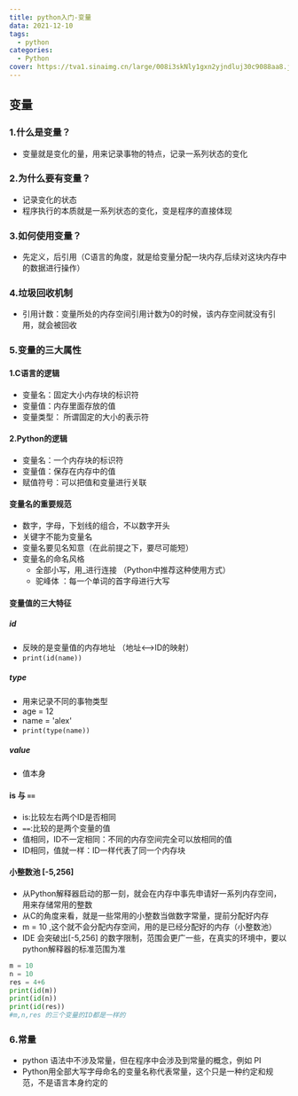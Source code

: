 ```yaml
---
title: python入门-变量
data: 2021-12-10
tags:
  - python
categories:
  - Python
cover: https://tva1.sinaimg.cn/large/008i3skNly1gxn2yjndluj30c9088aa8.jpg
---
```




## 变量

### 1.什么是变量？
- 变量就是变化的量，用来记录事物的特点，记录一系列状态的变化
### 2.为什么要有变量？
- 记录变化的状态
- 程序执行的本质就是一系列状态的变化，变是程序的直接体现
### 3.如何使用变量？
- 先定义，后引用（C语言的角度，就是给变量分配一块内存,后续对这块内存中的数据进行操作）

### 4.垃圾回收机制
- 引用计数：变量所处的内存空间引用计数为0的时候，该内存空间就没有引用，就会被回收

### 5.变量的三大属性
#### 1.C语言的逻辑
- 变量名：固定大小内存块的标识符
- 变量值：内存里面存放的值
- 变量类型： 所谓固定的大小的表示符
#### 2.Python的逻辑
- 变量名：一个内存块的标识符
- 变量值：保存在内存中的值
- 赋值符号：可以把值和变量进行关联
#### 变量名的重要规范
- 数字，字母，下划线的组合，不以数字开头
- 关键字不能为变量名
- 变量名要见名知意（在此前提之下，要尽可能短）
- 变量名的命名风格
  - 全部小写，用_进行连接 （Python中推荐这种使用方式）
  - 驼峰体 ：每一个单词的首字母进行大写

#### 变量值的三大特征
##### id
- 反映的是变量值的内存地址 （地址<-->ID的映射）
- `print(id(name))`
##### type
- 用来记录不同的事物类型
- age = 12
- name = 'alex'
- `print(type(name))`
##### value
- 值本身

#### is 与 `==`
- is:比较左右两个ID是否相同
- `==`:比较的是两个变量的值
- 值相同，ID不一定相同：不同的内存空间完全可以放相同的值
- ID相同，值就一样：ID一样代表了同一个内存块

#### 小整数池 [-5,256]
- 从Python解释器启动的那一刻，就会在内存中事先申请好一系列内存空间，用来存储常用的整数
- 从C的角度来看，就是一些常用的小整数当做数字常量，提前分配好内存
- m = 10 ,这个就不会分配内存空间，用的是已经分配好的内存（小整数池）
- IDE 会突破出[-5,256] 的数字限制，范围会更广一些，在真实的环境中，要以python解释器的标准范围为准
```python
m = 10
n = 10
res = 4+6
print(id(m))
print(id(n))
print(id(res))
#m,n,res 的三个变量的ID都是一样的
```

### 6.常量
- python 语法中不涉及常量，但在程序中会涉及到常量的概念，例如 PI
- Python用全部大写字母命名的变量名称代表常量，这个只是一种约定和规范，不是语言本身约定的